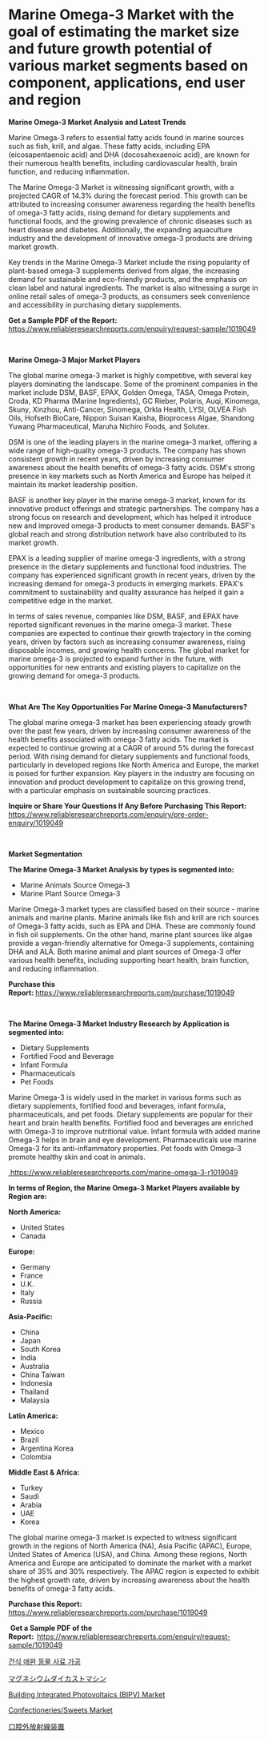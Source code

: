 <p><h1>Marine Omega-3 Market with the goal of estimating the market size and future growth potential of various market segments based on component, applications, end user and region</h1></p><p><strong>Marine Omega-3 Market Analysis and Latest Trends</strong></p>
<p><p>Marine Omega-3 refers to essential fatty acids found in marine sources such as fish, krill, and algae. These fatty acids, including EPA (eicosapentaenoic acid) and DHA (docosahexaenoic acid), are known for their numerous health benefits, including cardiovascular health, brain function, and reducing inflammation.</p><p>The Marine Omega-3 Market is witnessing significant growth, with a projected CAGR of 14.3% during the forecast period. This growth can be attributed to increasing consumer awareness regarding the health benefits of omega-3 fatty acids, rising demand for dietary supplements and functional foods, and the growing prevalence of chronic diseases such as heart disease and diabetes. Additionally, the expanding aquaculture industry and the development of innovative omega-3 products are driving market growth.</p><p>Key trends in the Marine Omega-3 Market include the rising popularity of plant-based omega-3 supplements derived from algae, the increasing demand for sustainable and eco-friendly products, and the emphasis on clean label and natural ingredients. The market is also witnessing a surge in online retail sales of omega-3 products, as consumers seek convenience and accessibility in purchasing dietary supplements.</p></p>
<p><strong>Get a Sample PDF of the Report:&nbsp;</strong> <a href="https://www.reliableresearchreports.com/enquiry/request-sample/1019049">https://www.reliableresearchreports.com/enquiry/request-sample/1019049</a></p>
<p>&nbsp;</p>
<p><strong>Marine Omega-3 Major Market Players</strong></p>
<p><p>The global marine omega-3 market is highly competitive, with several key players dominating the landscape. Some of the prominent companies in the market include DSM, BASF, EPAX, Golden Omega, TASA, Omega Protein, Croda, KD Pharma (Marine Ingredients), GC Rieber, Polaris, Auqi, Kinomega, Skuny, Xinzhou, Anti-Cancer, Sinomega, Orkla Health, LYSI, OLVEA Fish Oils, Hofseth BioCare, Nippon Suisan Kaisha, Bioprocess Algae, Shandong Yuwang Pharmaceutical, Maruha Nichiro Foods, and Solutex.</p><p>DSM is one of the leading players in the marine omega-3 market, offering a wide range of high-quality omega-3 products. The company has shown consistent growth in recent years, driven by increasing consumer awareness about the health benefits of omega-3 fatty acids. DSM's strong presence in key markets such as North America and Europe has helped it maintain its market leadership position.</p><p>BASF is another key player in the marine omega-3 market, known for its innovative product offerings and strategic partnerships. The company has a strong focus on research and development, which has helped it introduce new and improved omega-3 products to meet consumer demands. BASF's global reach and strong distribution network have also contributed to its market growth.</p><p>EPAX is a leading supplier of marine omega-3 ingredients, with a strong presence in the dietary supplements and functional food industries. The company has experienced significant growth in recent years, driven by the increasing demand for omega-3 products in emerging markets. EPAX's commitment to sustainability and quality assurance has helped it gain a competitive edge in the market.</p><p>In terms of sales revenue, companies like DSM, BASF, and EPAX have reported significant revenues in the marine omega-3 market. These companies are expected to continue their growth trajectory in the coming years, driven by factors such as increasing consumer awareness, rising disposable incomes, and growing health concerns. The global market for marine omega-3 is projected to expand further in the future, with opportunities for new entrants and existing players to capitalize on the growing demand for omega-3 products.</p></p>
<p>&nbsp;</p>
<p><strong>What Are The Key Opportunities For Marine Omega-3 Manufacturers?</strong></p>
<p><p>The global marine omega-3 market has been experiencing steady growth over the past few years, driven by increasing consumer awareness of the health benefits associated with omega-3 fatty acids. The market is expected to continue growing at a CAGR of around 5% during the forecast period. With rising demand for dietary supplements and functional foods, particularly in developed regions like North America and Europe, the market is poised for further expansion. Key players in the industry are focusing on innovation and product development to capitalize on this growing trend, with a particular emphasis on sustainable sourcing practices.</p></p>
<p><strong>Inquire or Share Your Questions If Any Before Purchasing This Report:</strong> <a href="https://www.reliableresearchreports.com/enquiry/pre-order-enquiry/1019049">https://www.reliableresearchreports.com/enquiry/pre-order-enquiry/1019049</a></p>
<p>&nbsp;</p>
<p><strong>Market Segmentation</strong></p>
<p><strong>The Marine Omega-3 Market Analysis by types is segmented into:</strong></p>
<p><ul><li>Marine Animals Source Omega-3</li><li>Marine Plant Source Omega-3</li></ul></p>
<p><p>Marine Omega-3 market types are classified based on their source - marine animals and marine plants. Marine animals like fish and krill are rich sources of Omega-3 fatty acids, such as EPA and DHA. These are commonly found in fish oil supplements. On the other hand, marine plant sources like algae provide a vegan-friendly alternative for Omega-3 supplements, containing DHA and ALA. Both marine animal and plant sources of Omega-3 offer various health benefits, including supporting heart health, brain function, and reducing inflammation.</p></p>
<p><strong>Purchase this Report:&nbsp;</strong><a href="https://www.reliableresearchreports.com/purchase/1019049">https://www.reliableresearchreports.com/purchase/1019049</a></p>
<p>&nbsp;</p>
<p><strong>The Marine Omega-3 Market Industry Research by Application is segmented into:</strong></p>
<p><ul><li>Dietary Supplements</li><li>Fortified Food and Beverage</li><li>Infant Formula</li><li>Pharmaceuticals</li><li>Pet Foods</li></ul></p>
<p><p>Marine Omega-3 is widely used in the market in various forms such as dietary supplements, fortified food and beverages, infant formula, pharmaceuticals, and pet foods. Dietary supplements are popular for their heart and brain health benefits. Fortified food and beverages are enriched with Omega-3 to improve nutritional value. Infant formula with added marine Omega-3 helps in brain and eye development. Pharmaceuticals use marine Omega-3 for its anti-inflammatory properties. Pet foods with Omega-3 promote healthy skin and coat in animals.</p></p>
<p><a href="https://www.reliableresearchreports.com/marine-omega-3-r1019049">&nbsp;https://www.reliableresearchreports.com/marine-omega-3-r1019049</a></p>
<p><strong>In terms of Region, the Marine Omega-3 Market Players available by Region are:</strong></p>
<p>
    <p> <strong> North America: </strong>
        <ul>
            <li>United States</li>
            <li>Canada</li>
        </ul>
        </p> 
    <p> <strong> Europe: </strong>
        <ul>
            <li>Germany</li>
            <li>France</li>
            <li>U.K.</li>
            <li>Italy</li>
            <li>Russia</li>
        </ul>
        </p> 
    <p> <strong> Asia-Pacific: </strong>
        <ul>
            <li>China</li>
            <li>Japan</li>
            <li>South Korea</li>
            <li>India</li>
            <li>Australia</li>
            <li>China Taiwan</li>
            <li>Indonesia</li>
            <li>Thailand</li>
            <li>Malaysia</li>
        </ul>
        </p> 
    <p> <strong> Latin America: </strong>
        <ul>
            <li>Mexico</li>
            <li>Brazil</li>
            <li>Argentina Korea</li>
            <li>Colombia</li>
        </ul>
        </p> 
    <p> <strong> Middle East & Africa: </strong>
        <ul>
            <li>Turkey</li>
            <li>Saudi</li>
            <li>Arabia</li>
            <li>UAE</li>
            <li>Korea</li>
        </ul>
    </p>
    </p>
<p><p>The global marine omega-3 market is expected to witness significant growth in the regions of North America (NA), Asia Pacific (APAC), Europe, United States of America (USA), and China. Among these regions, North America and Europe are anticipated to dominate the market with a market share of 35% and 30% respectively. The APAC region is expected to exhibit the highest growth rate, driven by increasing awareness about the health benefits of omega-3 fatty acids.</p></p>
<p><strong>Purchase this Report: </strong><a href="https://www.reliableresearchreports.com/purchase/1019049">https://www.reliableresearchreports.com/purchase/1019049</a></p>
<p>&nbsp;<strong>Get a Sample PDF of the Report:&nbsp;&nbsp;</strong><a href="https://www.reliableresearchreports.com/enquiry/request-sample/1019049">https://www.reliableresearchreports.com/enquiry/request-sample/1019049</a></p>
<p><strong></strong></p>
<p><p><a href="https://github.com/JohnQuil1917/Market-Research-Report-List-1/blob/main/747576180632.md">건식 애완 동물 사료 가공</a></p><p><a href="https://github.com/DudleyFerry/Market-Research-Report-List-1/blob/main/265271887697.md">マグネシウムダイカストマシン</a></p><p><a href="https://github.com/moyahfrancoestellec51j635wcx/Market-Research-Report-List-2/blob/main/building-integrated-photovoltaics-bipv-market.md">Building Integrated Photovoltaics (BIPV) Market</a></p><p><a href="https://github.com/JuliaFadel1922/Market-Research-Report-List-1/blob/main/confectioneriessweets-market.md">Confectioneries/Sweets Market</a></p><p><a href="https://github.com/DemarcusKuhlman/Market-Research-Report-List-1/blob/main/198586187696.md">口腔外放射線装置</a></p></p>